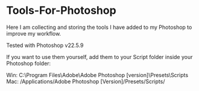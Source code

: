 # Tools-For-Photoshop
Here I am collecting and storing the tools I have added to my Photoshop to improve my workflow.

Tested with Photoshop v22.5.9


If you want to use them yourself, add them to your Script folder inside your Photoshop folder:

Win: C:\Program Files\Adobe\Adobe Photoshop [version]\Presets\Scripts\
Mac: /Applications/Adobe Photoshop [Version]/Presets/Scripts/

